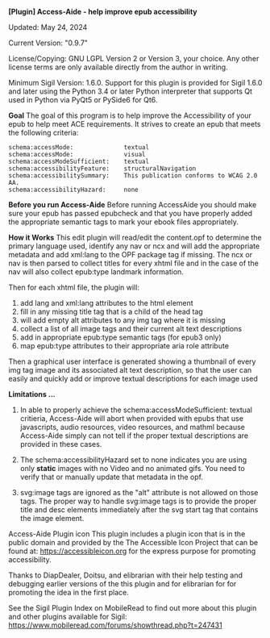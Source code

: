 **[Plugin] Access-Aide - help improve epub accessibility**

Updated: May 24, 2024

Current Version: "0.9.7"

License/Copying: GNU LGPL Version 2 or Version 3, your choice. Any other license terms are only available directly from the author in writing.

Minimum Sigil Version: 1.6.0.
Support for this plugin is provided for Sigil 1.6.0 and later using the Python 3.4 or later Python interpreter that supports Qt used in Python via PyQt5 or PySide6 for Qt6.


**Goal**
The goal of this program is to help improve the Accessibility of your epub to help meet ACE requirements. It strives to create an epub that meets the following criteria:

    schema:accessMode:              textual
    schema:accessMode:              visual
    schema:accessModeSufficient:    textual
    schema:accessibilityFeature:    structuralNavigation
    schema:accessibilitySummary:    This publication conforms to WCAG 2.0 AA.
    schema:accessibilityHazard:     none


**Before you run Access-Aide**
Before running AccessAide you should make sure your epub has passed epubcheck and that you have properly added the appropriate semantic tags to mark your ebook files appropriately. 


**How it Works**
This edit plugin will read/edit the content.opf to determine the primary language used, identify any nav or ncx and will add the appropriate metadata and add xml:lang to the OPF package tag if missing.
The ncx or nav is then parsed to collect titles for every xhtml file and in the case of the nav will also collect epub:type landmark information.

Then for each xhtml file, the plugin will:
1. add lang and xml:lang attributes to the html element
2. fill in any missing title tag that is a child of the head tag
3. will add empty alt attributes to any img tag where it is missing
4. collect a list of all image tags and their current alt text descriptions
5. add in appropriate epub:type semantic tags (for epub3 only)
6. map epub:type attributes to their appropriate aria role attribute

Then a graphical user interface is generated showing a thumbnail of every img tag image and its associated alt text description, so that the user can easily and quickly add or improve textual descriptions for each image used


**Limitations ...**
1. In able to properly achieve the schema:accessModeSufficient: textual critieria, Access-Aide will abort when provided with epubs that use javascripts, audio resources, video resources, and mathml because Access-Aide simply can not tell if the proper textual descriptions are provided in these cases.

2. The schema:accessibilityHazard set to none indicates you are using only **static** images with no Video and no animated gifs. You need to verify that or manually update that metadata in the opf.

3. svg:image tags are ignored as the "alt" attribute is not allowed on those tags. The proper way to handle svg:image tags is to provide the proper title and desc elements immediately after the svg start tag that contains the image element.

Access-Aide Plugin icon
This plugin includes a plugin icon that is in the public domain and provided by the The Accessible Icon Project that can be found at: https://accessibleicon.org for the express purpose for promoting accessibility.


Thanks to DiapDealer, Doitsu, and elibrarian with their help testing and debugging earlier versions of the this plugin and for elibrarian for for promoting the idea in the first place.


See the Sigil Plugin Index on MobileRead to find out more about this plugin and other plugins available for Sigil:
https://www.mobileread.com/forums/showthread.php?t=247431
